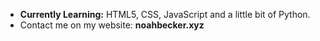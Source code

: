 
- **Currently Learning:** HTML5, CSS, JavaScript and a little bit of Python.
- Contact me on my website: **noahbecker.xyz**  



